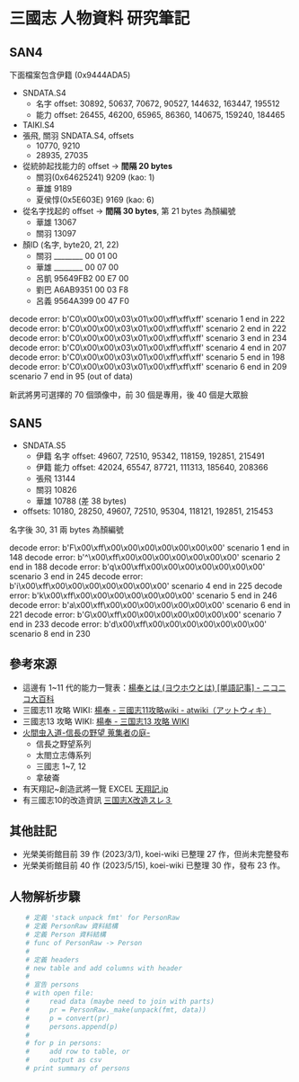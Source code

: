 # 三國志 人物資料 研究筆記

## SAN4

下面檔案包含伊籍 (0x9444ADA5)

- SNDATA.S4
  - 名字 offset: 30892, 50637, 70672, 90527, 144632, 163447, 195512
  - 能力 offset: 26455, 46200, 65965, 86360, 140675, 159240, 184465
- TAIKI.S4
- 張飛, 關羽 SNDATA.S4, offsets
  - 10770, 9210
  - 28935, 27035
- 從統帥起找能力的 offset -> **間隔 20 bytes**
  - 關羽(0x64625241) 9209 (kao: 1)
  - 華雄 9189
  - 夏侯惇(0x5E603E) 9169 (kao: 6)
- 從名字找起的 offset -> **間隔 30 bytes**, 第 21 bytes 為顏編號
  - 華雄 13067
  - 關羽 13097
- 顏ID (名字, byte20, 21, 22)
  - 關羽 ________ 00 01 00
  - 華雄 ________ 00 07 00
  - 呂凱 95649FB2 00 E7 00
  - 劉巴 A6AB9351 00 03 F8
  - 呂義 9564A399 00 47 F0

decode error: b'C0\x00\x00\x03\x01\x00\xff\xff\xff'
scenario 1 end in  222
decode error: b'C0\x00\x00\x03\x01\x00\xff\xff\xff'
scenario 2 end in  222
decode error: b'C0\x00\x00\x03\x01\x00\xff\xff\xff'
scenario 3 end in  234
decode error: b'C0\x00\x00\x03\x01\x00\xff\xff\xff'
scenario 4 end in  207
decode error: b'C0\x00\x00\x03\x01\x00\xff\xff\xff'
scenario 5 end in  198
decode error: b'C0\x00\x00\x03\x01\x00\xff\xff\xff'
scenario 6 end in  209
scenario 7 end in  95 (out of data)

新武將男可選擇的 70 個頭像中，前 30 個是專用，後 40 個是大眾臉

## SAN5

- SNDATA.S5
  - 伊籍 名字 offset: 49607, 72510, 95342, 118159, 192851, 215491
  - 伊籍 能力 offset: 42024, 65547, 87721, 111313, 185640, 208366
  - 張飛 13144
  - 關羽 10826
  - 華雄 10788 (差 38 bytes)
- offsets: 10180, 28250, 49607, 72510, 95304, 118121,  192851, 215453

名字後 30, 31 兩 bytes 為顏編號

decode error: b'F\x00\xff\x00\x00\x00\x00\x00\x00\x00'
scenario 1 end in  148
decode error: b'^\x00\xff\x00\x00\x00\x00\x00\x00\x00'
scenario 2 end in  188
decode error: b'q\x00\xff\x00\x00\x00\x00\x00\x00\x00'
scenario 3 end in  245
decode error: b'i\x00\xff\x00\x00\x00\x00\x00\x00\x00'
scenario 4 end in  225
decode error: b'k\x00\xff\x00\x00\x00\x00\x00\x00\x00'
scenario 5 end in  246
decode error: b'a\x00\xff\x00\x00\x00\x00\x00\x00\x00'
scenario 6 end in  221
decode error: b'G\x00\xff\x00\x00\x00\x00\x00\x00\x00'
scenario 7 end in  233
decode error: b'd\x00\xff\x00\x00\x00\x00\x00\x00\x00'
scenario 8 end in  230

## 參考來源

- 這邊有 1~11 代的能力一覽表：[楊奉とは (ヨウホウとは) \[単語記事\] - ニコニコ大百科](https://dic.nicovideo.jp/a/%E6%A5%8A%E5%A5%89)
- 三國志11 攻略 WIKI: [楊奉 - 三國志11攻略wiki - atwiki（アットウィキ）](https://w.atwiki.jp/sangokushi11/pages/795.html)
- 三國志13 攻略 WIKI: [楊奉 - 三国志13 攻略 WIKI](http://sangokushi13wiki.wiki.fc2.com/wiki/%E6%A5%8A%E5%A5%89)
- [火間虫入道-信長の野望 蒐集者の庭-](http://hima.que.ne.jp/)
  - 信長之野望系列
  - 太閤立志傳系列
  - 三國志 1~7, 12
  - 拿破崙
- 有天翔記~創造武將一覽 EXCEL [天翔記.jp](https://xn--rssu31gj1g.jp/)
- 有三國志10的改造資訊 [三国志Ⅹ改造スレ３](https://game13.5ch.net/test/read.cgi/gamehis/1098017701/)

## 其他註記

- 光榮美術館目前 39 作 (2023/3/1), koei-wiki 已整理 27 作，但尚未完整發布
- 光榮美術館目前 40 作 (2023/5/15), koei-wiki 已整理 30 作，發布 23 作。

## 人物解析步驟

```py
    # 定義 'stack unpack fmt' for PersonRaw
    # 定義 PersonRaw 資料結構
    # 定義 Person 資料結構
    # func of PersonRaw -> Person
    #
    # 定義 headers
    # new table and add columns with header
    #
    # 宣告 persons
    # with open file:
    #     read data (maybe need to join with parts)
    #     pr = PersonRaw._make(unpack(fmt, data))
    #     p = convert(pr)
    #     persons.append(p)
    #
    # for p in persons:
    #     add row to table, or
    #     output as csv
    # print summary of persons
```
